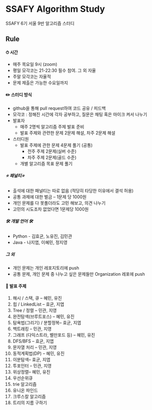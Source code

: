 # SSAFY Algorithm Study

SSAFY 6기 서울 9반 알고리즘 스터디

## Rule  

#### ⏱ 시간

- 매주 목요일 9시 (zoom)
- 평일 모각코는 21-22:30 필수 참여. 그 외 자율
- 주말 모각코는 자율적
- 문제 제출은 가능한 수요일까지

#### ✏️ 스터디 방식  

- github을 통해 pull request하여 코드 공유 / 피드백
- 모각코 : 정해진 시간에 각자 공부하고, 질문은 채팅 혹은 마이크 켜서 나누기
- 발표자
  - 매주 2명씩 알고리즘 주제 발표 준비
  - 발표 주제와 관련한 문제 2문제 해설, 차주 2문제 해설
- 스터디원
  - 발표 주제에 관한 문제 4문제 풀기 (공통)
    - 전주 주제 2문제(실버 수준) 
    - 차주 주제 2문제(골드 수준)
  - 개별 알고리즘 목표 문제 풀기

##### ⭐️ 패널티⭐️

- 출석에 대한 패널티는 따로 없음 (적당히 타당한 이유에서 결석 허용)
- 공통 과제에 대한 벌금 – 1문제 당 1000원
- 개인 문제를 다 못풀더라도 고민 해보고, 의견 나누기
- 고민의 시도조차 없었다면 1문제당 1000원

##### 🛠 개발 언어 🛠 

- Python - 김효균, 노유진, 김민관
- Java - 나지엽, 이혜민, 정지영

##### 그 외

- 개인 문제는 개인 레포지토리에 push
- 공통 문제, 개인 문제 중 나누고 싶은 문제들만 Organization 레포에 push

#### 📌 발표 주제 

1. 해시 / 스택, 큐 – 혜민, 유진
2. 힙 / LinkedList – 효균, 지엽
3. Tree / 정렬 – 민관, 지영
4. 완전탐색(브루트포스) – 혜민, 유진
5. 탐욕법(그리기) / 분할정복– 효균, 지엽
6. 백트래킹 – 민관, 지영
7. 그래프 (다익스트라, 벨만포드 등) – 혜민, 유진
8. DFS/BFS – 효균, 지엽
9. 문자열 처리 – 민관, 지영
10. 동적계획법(DP) – 혜민, 유진
11. 이분탐색– 효균, 지엽
12. 투포인터 – 민관, 지영
13. 위상정렬– 혜민, 유진
14. 우선순위큐
15. trie 알고리즘
16. 유니온 파인드
17. 크루스칼 알고리즘
18. 트리의 지름 구하기
